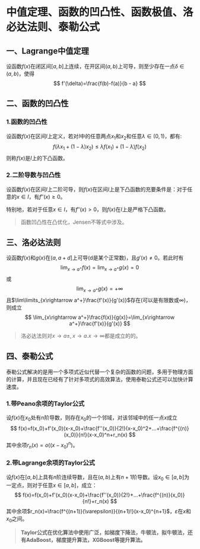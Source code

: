# 中值定理、函数的凹凸性、函数极值、洛必达法则、泰勒公式

## 一、Lagrange中值定理

设函数$f(x)$在闭区间$[a,b]$上连续，在开区间$(a,b)$上可导，则至少存在一点$\delta \in (a, b)$，使得
$$
f'(\delta)=\frac{f(b)-f(a)}{b - a}
$$


## 二、函数的凹凸性

### 1.函数的凹凸性

设函数$f(x)$在区间$I$上定义，若对$I$中的任意两点$x_1$和$x_2$和任意$\lambda \in (0, 1)$，都有:
$$
f(\lambda x_1+(1-\lambda)x_2)\le \lambda f(x_1)+(1-\lambda)f(x_2)
$$
则称$f(x)$是$I$上的下凸函数。

### 2.二阶导数与凹凸性

设函数$f(x)$在区间$I$上二阶可导，则$f(x)$在区间$I$上是下凸函数的充要条件是：对于任意的$x\in I$，有$f''(x)\ge 0$。

特别地，若对于任意$x\in I$，有$f''(x)>0$，则$f(x)$在$I$上是严格下凸函数。

> 函数凹凸性在凸优化，Jensen不等式中涉及。



## 三、洛必达法则

设函数$f(x)$和$g(x)$在$(a,a+d]$上可导(d是某个正常数)，且$g'(x)\neq 0$。若此时有
$$
\lim_{x\rightarrow a^+}f(x)=\lim_{x\rightarrow a^+}g(x)=0
$$
或
$$
\lim_{x\rightarrow a^+}g(x)=+\infty
$$
且$\lim\limits_{x\rightarrow a^+}\frac{f'(x)}{g'(x)}$存在(可以是有限数或$\infty$)，则成立
$$
\lim_{x\rightarrow a^+}\frac{f(x)}{g(x)}=\lim_{x\rightarrow a^+}\frac{f'(x)}{g'(x)}
$$

> 洛必达法则对$x\rightarrow a\pm,x\rightarrow a.x\rightarrow \infty$都是成立的的。



## 四、泰勒公式

泰勒公式解决的是用一个多项式近似代替一个复杂的函数的问题，多用于物理方面的计算，并且现在已经有了针对多项式的高效算法，使用泰勒公式还可以加快计算速度。

### 1.带Peano余项的Taylor公式

设$f(x)$在$x_0$处有n阶导数，则存在$x_0$的一个邻域，对该邻域中的任一点$x$成立
$$
f(x)=f(x_0)+f'(x_0)(x-x_0)+\frac{f''(x_0)}{2!}(x-x_0)^2+...+\frac{f^{(n)}(x_0)}{n!}(x-x_0)^n+r_n(x)
$$
其中余项$r_n(x)=o((x-x_0)^n)$。

### 2.带Lagrange余项的Taylor公式

设$f(x)$在$[a,b]$上具有$n$阶连续导数，且在$(a,b)$上有$n+1$阶导数。设$x_0\in [a,b]$为一定点，则对于任意$x\in [a,b]$，成立：
$$
f(x)=f(x_0)+f'(x_0)(x-x_0)+\frac{f''(x_0)}{2!}+...+\frac{f^{(n)}(x_0)}{n!}+r_n(x)
$$
其中余项$r_n(x)=\frac{f^{(n+1)}(\varepsilon)}{(n+1)!}(x-x_0)^{n+1}$，$\varepsilon$在$x$和$x_0$之间。

> **Taylor公式在优化算法中使用广泛，如梯度下降法，牛顿法，拟牛顿法，还有AdaBoost，梯度提升算法，XGBoost等提升算法。**